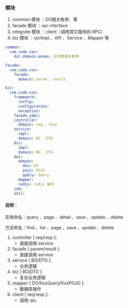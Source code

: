 ### 模块

1. common 模块 ：DO相关枚举、等
2. facade 模块 ：rpc interface
3. integrate 模块 ：client（调用其它服务的 RPC）
4. biz 模块 ：rpcImpl 、API 、Service 、Mapper 等

``` yaml
common:
  com.code.xxx:
    dal.domain.enums: 实体类相关枚举

facade:
  com.code.xxx:
    facade:
      domain: param 、result

biz:
  com.code.xxx:
    framework:
      config:
      configuration:
      exception:
    facade.impl:
    controller:
      domain: req 、resp
    service: 
      impl:
      domain: BO 、DTO
    biz:
      impl:
      domain: BO 、DTO
    dal:
      domain: 
        dos: DO
        pojo: POJO
        query: Query
      mapper: 
      redis: redis 操作
    job:
    util:
```

#### 说明：

实体命名：query 、page 、detail 、save 、update 、delete

方法命名：find 、list 、page 、save 、update 、delete

1. controller [ req/resp ]:
   - 直接调用 service
2. facade [ param/result ]:
   - 直接调用 service
3. service [ BO/DTO ]:
   - 业务逻辑
4. biz [ BO/DTO ]:
   - 复杂业务逻辑
5. mapper [ DO/XxxQuery/XxxPOJO ]:
   - 数据库操作
6. client [ req/resp ]:
   - 调用 rpc
